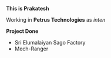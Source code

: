 
<b>This is Prakatesh</b>

Working in **Petrus Technologies** as _inten_

<b>Project Done</b>
* Sri Elumalaiyan Sago Factory
* Mech-Ranger
